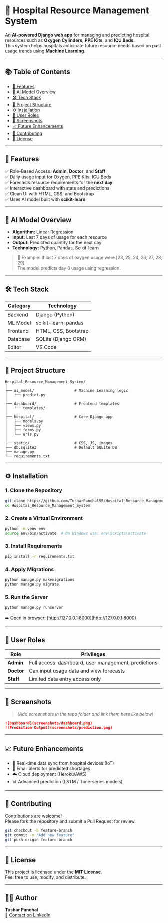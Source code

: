 
# 🏥 Hospital Resource Management System

An **AI-powered Django web app** for managing and predicting hospital resources such as **Oxygen Cylinders**, **PPE Kits**, and **ICU Beds**.  
This system helps hospitals anticipate future resource needs based on past usage trends using **Machine Learning**.

---

## 📚 Table of Contents

- [🚀 Features](#-features)
- [🧠 AI Model Overview](#-ai-model-overview)
- [🛠️ Tech Stack](#️-tech-stack)
- [📁 Project Structure](#-project-structure)
- [⚙️ Installation](#️-installation)
- [👥 User Roles](#-user-roles)
- [📸 Screenshots](#-screenshots)
- [📈 Future Enhancements](#-future-enhancements)
- [🤝 Contributing](#-contributing)
- [📄 License](#-license)

---

## 🚀 Features

✅ Role-Based Access: **Admin**, **Doctor**, and **Staff**  
✅ Daily usage input for Oxygen, PPE Kits, ICU Beds  
✅ Forecasts resource requirements for the **next day**  
✅ Interactive dashboard with stats and predictions  
✅ Clean UI with HTML, CSS, and Bootstrap  
✅ Uses AI model built with **scikit-learn**

---

## 🧠 AI Model Overview

- **Algorithm:** Linear Regression  
- **Input:** Last 7 days of usage for each resource  
- **Output:** Predicted quantity for the next day  
- **Technology:** Python, Pandas, Scikit-learn  

> 📌 Example: If last 7 days of oxygen usage were [23, 25, 24, 26, 27, 28, 29]  
> The model predicts day 8 usage using regression.

---

## 🛠️ Tech Stack

| Category      | Technology            |
|---------------|------------------------|
| Backend       | Django (Python)        |
| ML Model      | scikit-learn, pandas   |
| Frontend      | HTML, CSS, Bootstrap   |
| Database      | SQLite (Django ORM)    |
| Editor        | VS Code                |

---

## 📁 Project Structure

```
Hospital_Resource_Management_System/
│
├── ai_model/                  # Machine Learning logic
│   └── predict.py
│
├── dashboard/                 # Frontend templates
│   └── templates/
│
├── hospital/                  # Core Django app
│   ├── models.py
│   ├── views.py
│   ├── forms.py
│   └── urls.py
│
├── static/                    # CSS, JS, images
├── db.sqlite3                 # Default SQLite DB
├── manage.py
└── requirements.txt
```

---

## ⚙️ Installation

### 1. Clone the Repository

```bash
git clone https://github.com/TusharPanchal55/Hospital_Resource_Management_System.git
cd Hospital_Resource_Management_System
```

### 2. Create a Virtual Environment

```bash
python -m venv env
source env/bin/activate  # On Windows use: env\Scripts\activate
```

### 3. Install Requirements

```bash
pip install -r requirements.txt
```

### 4. Apply Migrations

```bash
python manage.py makemigrations
python manage.py migrate
```

### 5. Run the Server

```bash
python manage.py runserver
```

➡️ Open in browser: [http://127.0.0.1:8000](http://127.0.0.1:8000)

---

## 👥 User Roles

| Role    | Privileges |
|---------|------------|
| **Admin** | Full access: dashboard, user management, predictions |
| **Doctor** | Can input usage data and view forecasts |
| **Staff** | Limited data entry access only |

---

## 📸 Screenshots

> *(Add screenshots in the repo folder and link them here like below)*

```markdown
![Dashboard](screenshots/dashboard.png)
![Prediction Output](screenshots/prediction.png)
```

---

## 📈 Future Enhancements

- 🔄 Real-time data sync from hospital devices (IoT)
- 📨 Email alerts for predicted shortages
- ☁️ Cloud deployment (Heroku/AWS)
- 📊 Advanced prediction (LSTM / Time-series models)

---

## 🤝 Contributing

Contributions are welcome!  
Please fork the repository and submit a Pull Request for review.

```bash
git checkout -b feature-branch
git commit -m "Add new feature"
git push origin feature-branch
```

---

## 📄 License

This project is licensed under the **MIT License**.  
Feel free to use, modify, and distribute.

---

## 🙋‍♂️ Author

**Tushar Panchal**  
📧 [Contact on LinkedIn](https://www.linkedin.com/in/tusharpanchal55)
